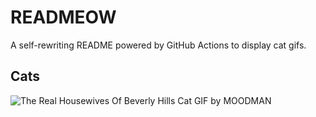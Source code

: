 # READMEOW

A self-rewriting README powered by GitHub Actions to display cat gifs.

## Cats

![The Real Housewives Of Beverly Hills Cat GIF by MOODMAN](https://media0.giphy.com/media/v1.Y2lkPTlhY2QwMmRhdzFjeGZhcjA3eDBsdmhjZmo5bmR0MzJhNXh4aDhtYmlibWU1aWNrdyZlcD12MV9naWZzX3NlYXJjaCZjdD1n/JRE3AvLsSRXg360F6l/200.gif)
